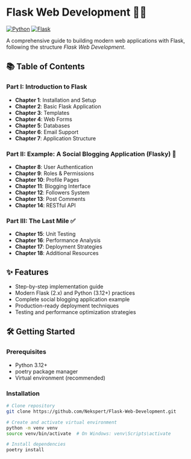 # Flask Web Development 🐍🚀

[![Python](https://img.shields.io/badge/Python-3.12%2B-blue)](https://python.org)
[![Flask](https://img.shields.io/badge/Flask-2.0%2B-red)](https://flask.palletsprojects.com/)

A comprehensive guide to building modern web applications with Flask, following the structure *Flask Web Development*.

## 📚 Table of Contents

### Part I: Introduction to Flask
- **Chapter 1**: Installation and Setup
- **Chapter 2**: Basic Flask Application
- **Chapter 3**: Templates
- **Chapter 4**: Web Forms
- **Chapter 5**: Databases
- **Chapter 6**: Email Support
- **Chapter 7**: Application Structure

### Part II: Example: A Social Blogging Application (Flasky) 🚀
- **Chapter 8**: User Authentication
- **Chapter 9**: Roles & Permissions
- **Chapter 10**: Profile Pages
- **Chapter 11**: Blogging Interface
- **Chapter 12**: Followers System
- **Chapter 13**: Post Comments
- **Chapter 14**: RESTful API

### Part III: The Last Mile ✅
- **Chapter 15**: Unit Testing
- **Chapter 16**: Performance Analysis
- **Chapter 17**: Deployment Strategies
- **Chapter 18**: Additional Resources

## ✨ Features
- Step-by-step implementation guide
- Modern Flask (2.x) and Python (3.12+) practices
- Complete social blogging application example
- Production-ready deployment techniques
- Testing and performance optimization strategies

## 🛠 Getting Started

### Prerequisites
- Python 3.12+
- poetry package manager
- Virtual environment (recommended)

### Installation
```bash
# Clone repository
git clone https://github.com/Nekspert/Flask-Web-Development.git

# Create and activate virtual environment
python -m venv venv
source venv/bin/activate  # On Windows: venv\Scripts\activate

# Install dependencies
poetry install
